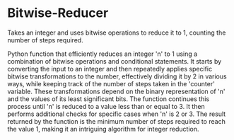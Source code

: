 # Bitwise-Reducer
Takes an integer and uses bitwise operations to reduce it to 1, counting the number of steps required.

Python function that efficiently reduces an integer 'n' to 1 using a combination of bitwise operations and conditional statements. It starts by converting the input to an integer and then repeatedly applies specific bitwise transformations to the number, effectively dividing it by 2 in various ways, while keeping track of the number of steps taken in the 'counter' variable. These transformations depend on the binary representation of 'n' and the values of its least significant bits. The function continues this process until 'n' is reduced to a value less than or equal to 3. It then performs additional checks for specific cases when 'n' is 2 or 3. The result returned by the function is the minimum number of steps required to reach the value 1, making it an intriguing algorithm for integer reduction.
